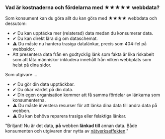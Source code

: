 ### Vad är kostnaderna och fördelarna med <span class="stars-inline">&#x2605;&#x2605;&#x2605;&#x2605;&#x2605;</span> webbdata?

Som konsument kan du göra allt du kan göra med <span class="stars-inline">&#x2605;&#x2605;&#x2605;&#x2605;</span> webbdata och dessutom:

- &#10004; Du kan upptäcka mer (relaterad) data medan du konsumerar data.
- &#10004; Du kan direkt lära dig om dataschemat.
- &#9888; Du måste nu hantera trasiga datalänkar, precis som 404-fel på webbsidor.
- Att presentera data från en godtycklig länk som fakta är lika riskabelt som att låta människor inkludera innehåll från vilken webbplats som helst på dina sidor.

Som utgivare &hellip;

- &#10004; Du gör din data upptäckbar.
- &#10004; Du ökar värdet på din data.
- &#10004; Din egen organisation kommer att få samma fördelar av länkarna som konsumenterna.
- &#9888; Du måste investera resurser för att länka dina data till andra data på webben.
- &#9888; Du kan behöva reparera trasiga eller felaktiga länkar.

"Briljant! Nu är det data, **på** webben **länkad till** annan data. Både konsumenten och utgivaren drar nytta av [nätverkseffekten](https://en.wikipedia.org/wiki/Network_effect "Nätverkseffekt - Wikipedia, den fria encyklopedin")."